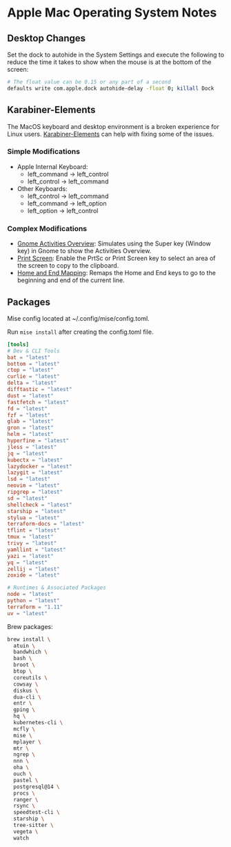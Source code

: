 # Apple Mac Operating System Notes

## Desktop Changes

Set the dock to autohide in the System Settings and execute the following to reduce the time it takes to show when the mouse is at the bottom of the screen:

```sh
# The float value can be 0.15 or any part of a second
defaults write com.apple.dock autohide-delay -float 0; killall Dock
```

## Karabiner-Elements

The MacOS keyboard and desktop environment is a broken experience for Linux users. [Karabiner-Elements](https://karabiner-elements.pqrs.org/) can help with fixing some of the issues.

### Simple Modifications

- Apple Internal Keyboard:
  - left_command -> left_control
  - left_control -> left_command
- Other Keyboards:
  - left_control -> left_command
  - left_command -> left_option
  - left_option -> left_control

### Complex Modifications

- [Gnome Activities Overview](gnome-activities-overview.json): Simulates using the Super key (Window key) in Gnome to show the Activities Overview.
- [Print Screen](print-screen.json): Enable the PrtSc or Print Screen key to select an area of the screen to copy to the clipboard.
- [Home and End Mapping](home-and-end.json): Remaps the Home and End keys to go to the beginning and end of the current line.

## Packages

Mise config located at ~/.config/mise/config.toml.

Run `mise install` after creating the config.toml file.

```toml
[tools]
# Dev & CLI Tools
bat = "latest"
bottom = "latest"
ctop = "latest"
curlie = "latest"
delta = "latest"
difftastic = "latest"
dust = "latest"
fastfetch = "latest"
fd = "latest"
fzf = "latest"
glab = "latest"
gron = "latest"
helm = "latest"
hyperfine = "latest"
jless = "latest"
jq = "latest"
kubectx = "latest"
lazydocker = "latest"
lazygit = "latest"
lsd = "latest"
neovim = "latest"
ripgrep = "latest"
sd = "latest"
shellcheck = "latest"
starship = "latest"
stylua = "latest"
terraform-docs = "latest"
tflint = "latest"
tmux = "latest"
trivy = "latest"
yamllint = "latest"
yazi = "latest"
yq = "latest"
zellij = "latest"
zoxide = "latest"

# Runtimes & Associated Packages
node = "latest"
python = "latest"
terraform = "1.11"
uv = "latest"
```

Brew packages:

```bash
brew install \
  atuin \
  bandwhich \
  bash \
  broot \
  btop \
  coreutils \
  cowsay \
  diskus \
  dua-cli \
  entr \
  gping \
  hq \
  kubernetes-cli \
  mcfly \
  mise \
  mplayer \
  mtr \
  ngrep \
  nnn \
  oha \
  ouch \
  pastel \
  postgresql@14 \
  procs \
  ranger \
  rsync \
  speedtest-cli \
  starship \
  tree-sitter \
  vegeta \
  watch
```
